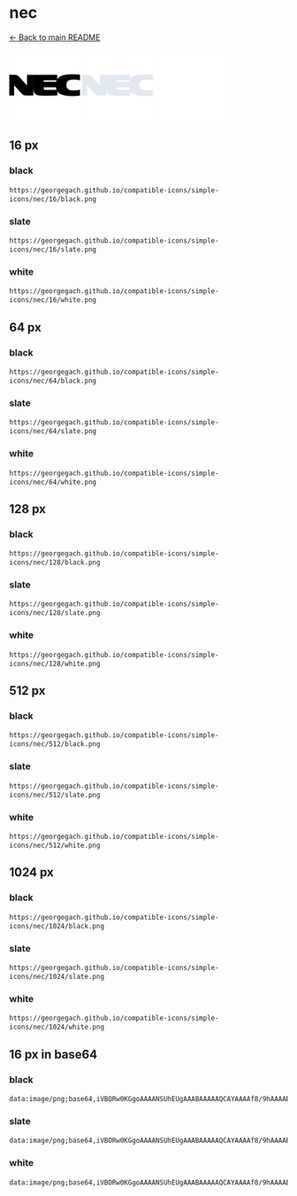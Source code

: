 # nec

[← Back to main README](../../README.md)


<img src="./128/black.png" width="128" alt="nec black icon" />
<img src="./128/slate.png" width="128" alt="nec slate icon" />
<img src="./128/white.png" width="128" alt="nec white icon" />

## 16 px

### black
```
https://georgegach.github.io/compatible-icons/simple-icons/nec/16/black.png
```

### slate
```
https://georgegach.github.io/compatible-icons/simple-icons/nec/16/slate.png
```

### white
```
https://georgegach.github.io/compatible-icons/simple-icons/nec/16/white.png
```

## 64 px

### black
```
https://georgegach.github.io/compatible-icons/simple-icons/nec/64/black.png
```

### slate
```
https://georgegach.github.io/compatible-icons/simple-icons/nec/64/slate.png
```

### white
```
https://georgegach.github.io/compatible-icons/simple-icons/nec/64/white.png
```

## 128 px

### black
```
https://georgegach.github.io/compatible-icons/simple-icons/nec/128/black.png
```

### slate
```
https://georgegach.github.io/compatible-icons/simple-icons/nec/128/slate.png
```

### white
```
https://georgegach.github.io/compatible-icons/simple-icons/nec/128/white.png
```

## 512 px

### black
```
https://georgegach.github.io/compatible-icons/simple-icons/nec/512/black.png
```

### slate
```
https://georgegach.github.io/compatible-icons/simple-icons/nec/512/slate.png
```

### white
```
https://georgegach.github.io/compatible-icons/simple-icons/nec/512/white.png
```

## 1024 px

### black
```
https://georgegach.github.io/compatible-icons/simple-icons/nec/1024/black.png
```

### slate
```
https://georgegach.github.io/compatible-icons/simple-icons/nec/1024/slate.png
```

### white
```
https://georgegach.github.io/compatible-icons/simple-icons/nec/1024/white.png
```

## 16 px in base64

### black
```
data:image/png;base64,iVBORw0KGgoAAAANSUhEUgAAABAAAAAQCAYAAAAf8/9hAAAABmJLR0QA/wD/AP+gvaeTAAAAu0lEQVQ4je3Qv0rCYRTG8Y/m4hJFYLY1OXUREl1C4eJNdRVdgERLS5fgYkQ02BSIWMkPDaNfyyO8u6sPPLx/znnP+Z6XvXZWAzeY4Qk1rotYqWVy+uihg49GHi3xgAHWaOEAP1ilwAx/OMcv5jiETQ7fuEWVhBqfmMTPKTDF8Rarmcv7rMN0LrFH8UvGaqJdzrbBGe5CUeMNX8Ffxwu8Zl+Futp+4iiBS5xgjFN0i0YrPOIKFzjCu7121z/MojbSxrgOdwAAAABJRU5ErkJggg==
```

### slate
```
data:image/png;base64,iVBORw0KGgoAAAANSUhEUgAAABAAAAAQCAYAAAAf8/9hAAAABmJLR0QA/wD/AP+gvaeTAAABF0lEQVQ4je2Rvy6DcRiFn/P7PqKENCF0oFhYDC5BxCJWIsQ1SVyLiMXiEowWoR1a/+KjibZp+x5LiZ2NZz0n5+R9D/zzY3TXKPYSfpyvlC8l+a5R7H5q340pU4vu2yX51EYoVpQ0q3BTtWZh45bQebVS3q81iw6QA5lRV3J7mPFoCIWWkPuCZ4upHOjL6lnerj+8njg8GAYA7mA1AGyk5FUR9ehqvbpYfgFIWOHkM6FwcATKvu4TLcunlk+luMbISUnjvdKXp35f9AZppMqgeyzSjmASuEHMYEZBw19EG/SEWUAMMB3JY3kEh34ff1lenji4bRabmOksT1fR689ZqQIeVmXtaE9epFJrK8EaKcom1X5z0T/LB2OZgMwAvP3wAAAAAElFTkSuQmCC
```

### white
```
data:image/png;base64,iVBORw0KGgoAAAANSUhEUgAAABAAAAAQCAYAAAAf8/9hAAAABmJLR0QA/wD/AP+gvaeTAAAA10lEQVQ4je3RPUqDURCF4efGNDYiCP50VtpYuAQRG3vFxk25ChcQxCZNlmApYqOFQghBJeSTqMfCGwliI7Z5YbgzzHDmMJc5/6YkOUYfvVJKkhxNez9mX9DDHrawiseSJLV5WUo5SdKgjQW8YlwF+vjAJt4wwFK7FhMcJjnDexWABg8zjrZxj91SyhBaVfWivqd186ztTo3rKtLC4vdEkkmSjSTnSZ7zxW2SpyTjJE2NYZKbmo+SDJKMpkfslFKaJPtYwRXWsD7jZowuDrCDZdz99jNz/sgnd7J3uvwVrt0AAAAASUVORK5CYII=
```

